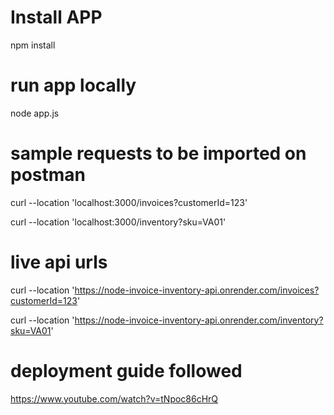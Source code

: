 # Install APP
npm install

# run app locally
node app.js

# sample requests to be imported on postman
curl --location 'localhost:3000/invoices?customerId=123'

curl --location 'localhost:3000/inventory?sku=VA01'

# live api urls
curl --location 'https://node-invoice-inventory-api.onrender.com/invoices?customerId=123'

curl --location 'https://node-invoice-inventory-api.onrender.com/inventory?sku=VA01'

# deployment guide followed
https://www.youtube.com/watch?v=tNpoc86cHrQ
